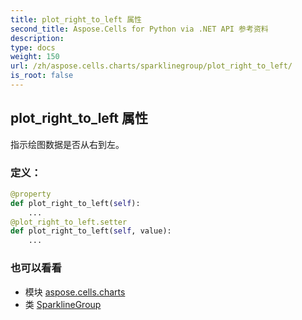```yaml
---
title: plot_right_to_left 属性
second_title: Aspose.Cells for Python via .NET API 参考资料
description:
type: docs
weight: 150
url: /zh/aspose.cells.charts/sparklinegroup/plot_right_to_left/
is_root: false
---
```

## plot_right_to_left 属性

指示绘图数据是否从右到左。
### 定义：
```python
@property
def plot_right_to_left(self):
    ...
@plot_right_to_left.setter
def plot_right_to_left(self, value):
    ...
```

### 也可以看看
* 模块 [aspose.cells.charts](../../)
* 类 [SparklineGroup](/cells/python-net/zh/aspose.cells.charts/sparklinegroup)

